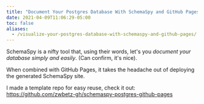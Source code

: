```yaml
---
title: "Document Your Postgres Database With SchemaSpy and GitHub Pages"
date: 2021-04-09T11:06:29-05:00
toc: false
aliases:
  - /visualize-your-postgres-database-with-schemaspy-and-github-pages/
---
```


SchemaSpy is a nifty tool that, using their words, let's you _document your database simply and easily_. (Can confirm, it's nice). 

When combined with GitHub Pages, it takes the headache out of deploying the generated SchemaSpy site.

I made a template repo for easy reuse, check it out: <https://github.com/zwbetz-gh/schemaspy-postgres-github-pages>
